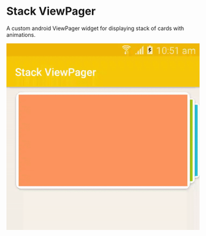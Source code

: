 # Stack ViewPager
A custom android ViewPager widget for displaying stack of cards with animations. 

![StackViewPager](https://github.com/akshayjkumar/StackViewPager/blob/master/stackviewpager.gif?raw=true)
